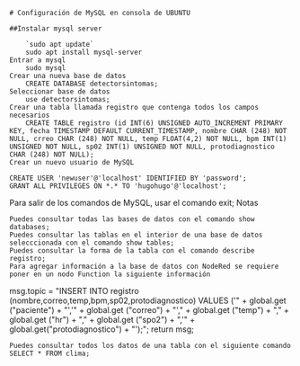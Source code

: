     # Configuración de MySQL en consola de UBUNTU
    
    ##Instalar mysql server

        `sudo apt update`
        sudo apt install mysql-server
    Entrar a mysql
        sudo mysql
    Crear una nueva base de datos
        CREATE DATABASE detectorsintomas;
    Seleccionar base de datos
        use detectorsintomas;
    Crear una tabla llamada registro que contenga todos los campos necesarios
        CREATE TABLE registro (id INT(6) UNSIGNED AUTO_INCREMENT PRIMARY KEY, fecha TIMESTAMP DEFAULT CURRENT_TIMESTAMP, nombre CHAR (248) NOT NULL, crreo CHAR (248) NOT NULL, temp FLOAT(4,2) NOT NULL, bpm INT(1) UNSIGNED NOT NULL, sp02 INT(1) UNSIGNED NOT NULL, protodiagnostico CHAR (248) NOT NULL);
    Crear un nuevo usuario de MySQL

    CREATE USER 'newuser'@'localhost' IDENTIFIED BY 'password';
    GRANT ALL PRIVILEGES ON *.* TO 'hugohugo'@'localhost';

Para salir de los comandos de MySQL, usar el comando exit;
Notas

    Puedes consultar todas las bases de datos con el comando show databases;
    Puedes consultar las tablas en el interior de una base de datos selecccionada con el comando show tables;
    Puedes consultar la forma de la tabla con el comando describe registro;
    Para agregar información a la base de datos con NodeRed se requiere poner en un nodo Function la siguiente información

msg.topic = "INSERT INTO registro (nombre,correo,temp,bpm,sp02,protodiagnostico) VALUES ('" + global.get ("paciente") + "','" + global.get ("correo") + "'," + global.get ("temp") + "," + global.get ("hr") + "," + global.get ("spo2") + ",'" + global.get("protodiagnostico") + "');"; return msg;

    Puedes consultar todos los datos de una tabla con el siguiente comando SELECT * FROM clima;

